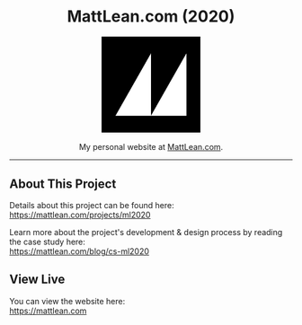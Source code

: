 <h1 align="center">MattLean.com (2020)</h1>
<p align="center">
  <img src="src/front/assets/logo/logo.png" align="center" width="35%"><br><br>
  My personal website at <a href="https://mattlean.com">MattLean.com</a>.
</p>

---

## About This Project

Details about this project can be found here:  
https://mattlean.com/projects/ml2020

Learn more about the project's development & design process by reading the case study here:  
https://mattlean.com/blog/cs-ml2020

## View Live

You can view the website here:  
https://mattlean.com
